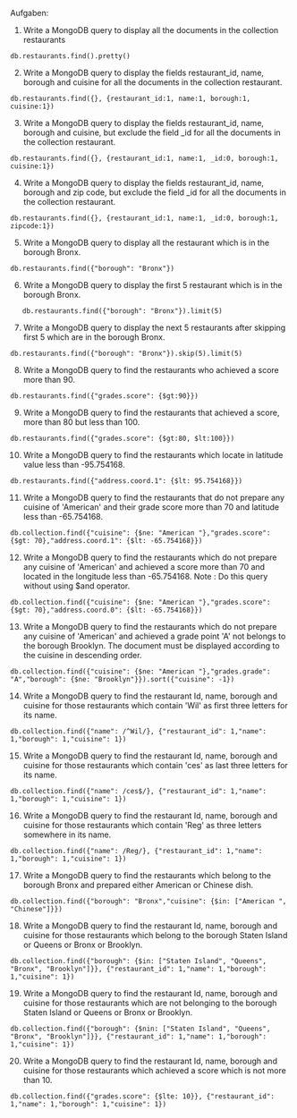 
Aufgaben:


1) Write a MongoDB query to display all the documents in the collection restaurants
```mongo
db.restaurants.find().pretty()
```

2) Write a MongoDB query to display the fields restaurant_id, name, borough and cuisine
   for all the documents in the collection restaurant.
```mongo
db.restaurants.find({}, {restaurant_id:1, name:1, borough:1, cuisine:1})
```

3) Write a MongoDB query to display the fields restaurant_id, name, borough and cuisine,
   but exclude the field \_id for all the documents in the collection restaurant.
```mongo
db.restaurants.find({}, {restaurant_id:1, name:1, _id:0, borough:1, cuisine:1})
```

4) Write a MongoDB query to display the fields restaurant_id, name, borough and zip code,
   but exclude the field \_id for all the documents in the collection restaurant.
```mongo
db.restaurants.find({}, {restaurant_id:1, name:1, _id:0, borough:1, zipcode:1})
```

5) Write a MongoDB query to display all the restaurant which is in the borough Bronx.
```mongo
db.restaurants.find({"borough": "Bronx"})
```

6) Write a MongoDB query to display the first 5 restaurant which is in the borough Bronx.
```mongo
   db.restaurants.find({"borough": "Bronx"}).limit(5)
```

7) Write a MongoDB query to display the next 5 restaurants after skipping first 5 which are
   in the borough Bronx.
```mongo
db.restaurants.find({"borough": "Bronx"}).skip(5).limit(5)
```

8) Write a MongoDB query to find the restaurants who achieved a score more than 90.
```mongo
db.restaurants.find({"grades.score": {$gt:90}})
```

9) Write a MongoDB query to find the restaurants that achieved a score, more than 80 but
   less than 100.
```mongo
db.restaurants.find({"grades.score": {$gt:80, $lt:100}})
```

10) Write a MongoDB query to find the restaurants which locate in latitude value less than -95.754168.
```mongo
db.restaurants.find({"address.coord.1": {$lt: 95.754168}})
```

11) Write a MongoDB query to find the restaurants that do not prepare any cuisine of 'American' and
    their grade score more than 70 and latitude less than -65.754168.
```mongo
db.collection.find({"cuisine": {$ne: "American "},"grades.score": {$gt: 70},"address.coord.1": {$lt: -65.754168}})
```

12) Write a MongoDB query to find the restaurants which do not prepare any cuisine of 'American'
    and achieved a score more than 70 and located in the longitude less than -65.754168.
    Note : Do this query without using $and operator.
```mongo
db.collection.find({"cuisine": {$ne: "American "},"grades.score": {$gt: 70},"address.coord.0": {$lt: -65.754168}})
```

13) Write a MongoDB query to find the restaurants which do not prepare any cuisine of 'American'
    and achieved a grade point 'A' not belongs to the borough Brooklyn. The document must be
	displayed according to the cuisine in descending order.
```mongo
db.collection.find({"cuisine": {$ne: "American "},"grades.grade": "A","borough": {$ne: "Brooklyn"}}).sort({"cuisine": -1})
```

14) Write a MongoDB query to find the restaurant Id, name, borough and cuisine for those
    restaurants which contain 'Wil' as first three letters for its name.
```mongo
db.collection.find({"name": /^Wil/}, {"restaurant_id": 1,"name": 1,"borough": 1,"cuisine": 1})
```

15) Write a MongoDB query to find the restaurant Id, name, borough and cuisine for
    those restaurants which contain 'ces' as last three letters for its name.
```mongo
db.collection.find({"name": /ces$/}, {"restaurant_id": 1,"name": 1,"borough": 1,"cuisine": 1})
```

16) Write a MongoDB query to find the restaurant Id, name, borough and cuisine for
    those restaurants which contain 'Reg' as three letters somewhere in its name.
```mongo
db.collection.find({"name": /Reg/}, {"restaurant_id": 1,"name": 1,"borough": 1,"cuisine": 1})
```

17) Write a MongoDB query to find the restaurants which belong to the borough Bronx
    and prepared either American or Chinese dish.
```mongo
db.collection.find({"borough": "Bronx","cuisine": {$in: ["American ", "Chinese"]}})
```

18) Write a MongoDB query to find the restaurant Id, name, borough and cuisine
    for those restaurants which belong to the borough Staten Island or Queens or
	Bronx or Brooklyn.
```mongo
db.collection.find({"borough": {$in: ["Staten Island", "Queens", "Bronx", "Brooklyn"]}}, {"restaurant_id": 1,"name": 1,"borough": 1,"cuisine": 1})
```

19) Write a MongoDB query to find the restaurant Id, name, borough and cuisine
    for those restaurants which are not belonging to the borough Staten Island or
	Queens or Bronx or Brooklyn.
```mongo
db.collection.find({"borough": {$nin: ["Staten Island", "Queens", "Bronx", "Brooklyn"]}}, {"restaurant_id": 1,"name": 1,"borough": 1,"cuisine": 1})
```

20) Write a MongoDB query to find the restaurant Id, name, borough and cuisine
    for those restaurants which achieved a score which is not more than 10.
```mongo
db.collection.find({"grades.score": {$lte: 10}}, {"restaurant_id": 1,"name": 1,"borough": 1,"cuisine": 1})
```

